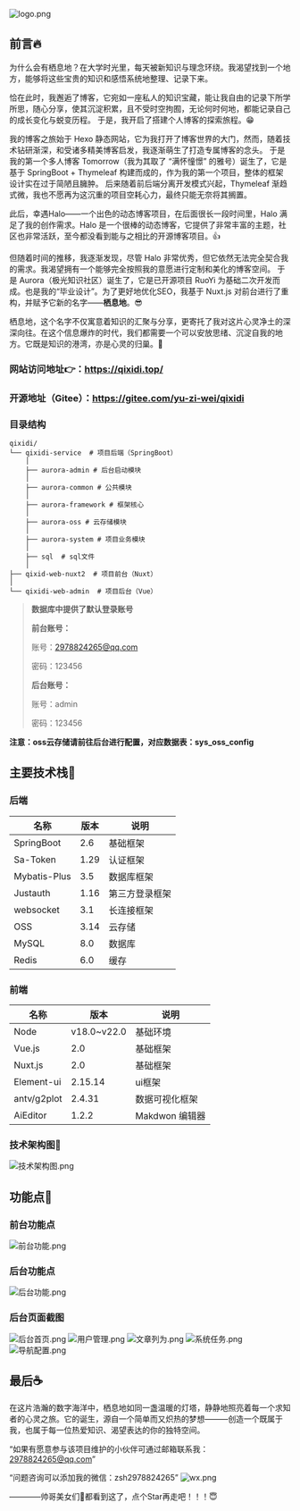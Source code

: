 ![logo.png](img%2Flogo.png)

## 前言🔥

为什么会有栖息地？在大学时光里，每天被新知识与理念环绕。我渴望找到一个地方，能够将这些宝贵的知识和感悟系统地整理、记录下来。

恰在此时，我邂逅了博客，它宛如一座私人的知识宝藏，能让我自由的记录下所学所思，随心分享，使其沉淀积累，且不受时空拘囿，无论何时何地，都能记录自己的成长变化与蜕变历程。
于是，我开启了搭建个人博客的探索旅程。😁

我的博客之旅始于 Hexo 静态网站，它为我打开了博客世界的大门，然而，随着技术钻研渐深，和受诸多精美博客启发，我逐渐萌生了打造专属博客的念头。
于是我的第一个多人博客 Tomorrow（我为其取了 “满怀憧憬” 的雅号）诞生了，它是基于 SpringBoot + Thymeleaf
构建而成的，作为我的第一个项目，整体的框架设计实在过于简陋且臃肿。 后来随着前后端分离开发模式兴起，Thymeleaf 渐趋式微，我也不愿再为这沉重的项目空耗心力，最终只能无奈将其搁置。

此后，幸遇Halo——一个出色的动态博客项目，在后面很长一段时间里，Halo 满足了我的创作需求。Halo 是一个很棒的动态博客，它提供了非常丰富的主题，社区也非常活跃，至今都没看到能与之相比的开源博客项目。👍

但随着时间的推移，我逐渐发现，尽管 Halo 非常优秀，但它依然无法完全契合我的需求。我渴望拥有一个能够完全按照我的意愿进行定制和美化的博客空间。
于是 Aurora（极光知识社区）诞生了，它是已开源项目 RuoYi 为基础二次开发而成。也是我的“毕业设计”。为了更好地优化SEO，我基于 Nuxt.js 对前台进行了重构，并赋予它新的名字——**栖息地**。😎

栖息地，这个名字不仅寓意着知识的汇聚与分享，更寄托了我对这片心灵净土的深深向往。在这个信息爆炸的时代，我们都需要一个可以安放思绪、沉淀自我的地方。它既是知识的港湾，亦是心灵的归巢。🤝

### 网站访问地址👉：https://qixidi.top/
### 开源地址（Gitee）：https://gitee.com/yu-zi-wei/qixidi
### 目录结构
```text
qixidi/
└── qixidi-service  # 项目后端（SpringBoot）
    │
    ├── aurora-admin # 后台启动模块
    │
    ├── aurora-common # 公共模块
    │
    ├── aurora-framework # 框架核心
    │
    ├── aurora-oss # 云存储模块
    │
    ├── aurora-system # 项目业务模块
    │
    ├── sql  # sql文件
    │
├── qixid-web-nuxt2  # 项目前台（Nuxt）
│
└── qixidi-web-admin  # 项目后台（Vue）

```
> **数据库中提供了默认登录账号**
> 
> **前台账号：**
> 
> 账号：2978824265@qq.com
> 
> 密码：123456
> 
> **后台账号：**
> 
> 账号：admin
> 
> 密码：123456

**注意：oss云存储请前往后台进行配置，对应数据表：sys_oss_config**
## 主要技术栈🏮

### 后端

| 名称           | 版本   | 说明      |
|--------------|------|---------|
| SpringBoot   | 2.6  | 基础框架    |
| Sa-Token     | 1.29 | 认证框架    |
| Mybatis-Plus | 3.5  | 数据库框架   |
| Justauth     | 1.16 | 第三方登录框架 |
| websocket    | 3.1  | 长连接框架   |
| OSS          | 3.14 | 云存储     |
| MySQL        | 8.0  | 数据库     |
| Redis        | 6.0  | 缓存      |

### 前端

| 名称          | 版本          | 说明          |
|-------------|-------------|-------------|
| Node        | v18.0~v22.0 | 基础环境        |
| Vue.js      | 2.0         | 基础框架        |
| Nuxt.js     | 2.0         | 基础框架        |
| Element-ui  | 2.15.14     | ui框架        |
| antv/g2plot | 2.4.31      | 数据可视化框架     |
| AiEditor    | 1.2.2       | Makdwon 编辑器 |

### 技术架构图🍂

![技术架构图.png](img%2F%E6%8A%80%E6%9C%AF%E6%9E%B6%E6%9E%84%E5%9B%BE.png)

## 功能点🥧

### 前台功能点
![前台功能.png](img%2F%E5%89%8D%E5%8F%B0%E5%8A%9F%E8%83%BD.png)

### 后台功能点
![后台功能.png](img%2F%E5%90%8E%E5%8F%B0%E5%8A%9F%E8%83%BD.png)

### 后台页面截图
![后台首页.png](img%2F%E5%90%8E%E5%8F%B0%2F%E5%90%8E%E5%8F%B0%E9%A6%96%E9%A1%B5.png)
![用户管理.png](img%2F%E5%90%8E%E5%8F%B0%2F%E7%94%A8%E6%88%B7%E7%AE%A1%E7%90%86.png)
![文章列为.png](img%2F%E5%90%8E%E5%8F%B0%2F%E6%96%87%E7%AB%A0%E5%88%97%E4%B8%BA.png)
![系统任务.png](img%2F%E5%90%8E%E5%8F%B0%2F%E7%B3%BB%E7%BB%9F%E4%BB%BB%E5%8A%A1.png)
![导航配置.png](img%2F%E5%90%8E%E5%8F%B0%2F%E5%AF%BC%E8%88%AA%E9%85%8D%E7%BD%AE.png)

## 最后☕
在这片浩瀚的数字海洋中，栖息地如同一盏温暖的灯塔，静静地照亮着每一个求知者的心灵之旅。它的诞生，源自一个简单而又炽热的梦想———创造一个既属于我，也属于每一位热爱知识、渴望表达的你的独特空间。

“如果有愿意参与该项目维护的小伙伴可通过邮箱联系我：2978824265@qq.com”

“问题咨询可以添加我的微信：zsh2978824265”
![wx.png](img%2Fwx.png)

————帅哥美女们💓都看到这了，点个Star再走吧！！！😇
    
